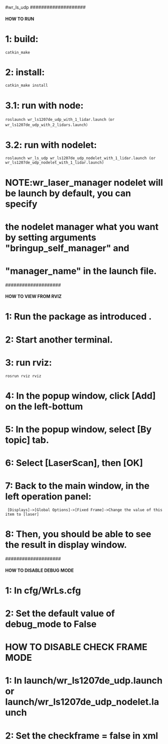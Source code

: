 #wr_ls_udp
####################
#### HOW TO RUN ####
# 1: build:
	catkin_make
# 2: install:
	catkin_make install
# 3.1: run with node:
	roslaunch wr_ls1207de_udp_with_1_lidar.launch（or wr_ls1207de_udp_with_2_lidars.launch） 
# 3.2: run with nodelet:
	roslaunch wr_ls_udp wr_ls1207de_udp_nodelet_with_1_lidar.launch (or wr_ls1207de_udp_nodelet_with_1_lidar.launch)
#       NOTE:wr_laser_manager nodelet will be launch by default, you can specify 
#	     the nodelet manager what you want by setting arguments "bringup_self_manager" and
#	     "manager_name" in the launch file.

####################
#### HOW TO VIEW FROM RVIZ ###
# 1: Run the package as introduced .
# 2: Start another terminal.
# 3: run rviz:
	rosrun rviz rviz
# 4: In the popup window, click [Add] on the left-bottum
# 5: In the popup window, select  [By topic] tab.
# 6: Select [LaserScan], then [OK]
# 7: Back to the main window, in the left operation panel:
     [Displays]->[Global Options]->[Fixed Frame]->Change the value of this item to [laser]
# 8: Then, you should be able to see the result in display window.

#################### 
#### HOW TO DISABLE DEBUG MODE ####
# 1: In cfg/WrLs.cfg
# 2: Set the default value of debug_mode to False

# HOW TO DISABLE CHECK FRAME MODE
# 1: In launch/wr_ls1207de_udp.launch or launch/wr_ls1207de_udp_nodelet.launch
# 2: Set the checkframe = false in xml 


